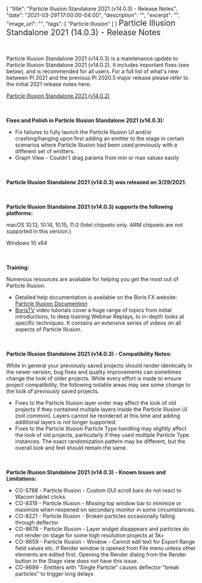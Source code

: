 {
  "title": "Particle Illusion Standalone 2021 (v14.0.3) - Release Notes",
  "date": "2021-03-29T17:00:00-04:00",
  "description": "",
  "excerpt": "",
  "image_url": "",
  "tags": [
    "Particle Illusion"
  ]
}
<span style="color: rgb(40, 40, 40); font-size: 1.5em; word-spacing: 0.5px;">Particle Illusion Standalone 2021 (14.0.3) - Release Notes</span>

<span style="font-size: 1rem;"> </span>

Particle Illusion Standalone 2021 (v14.0.3) is a maintenance update to Particle Illusion Standalone 2021 (v14.0.2).  It includes important fixes (see below), and is recommended for all users.  For a full list of what's new between PI 2021 and the previous PI 2020.5 major release please refer to the initial 2021 release notes here:

[Particle Illusion Standalone 2021 (v14.0.2)](/release-notes/particle-illusion-standalone-2021-v14.0.2-release-notes/)

<span style="font-size: 1rem;"> </span>

**Fixes and Polish in Particle Illusion Standalone 2021 (v14.0.3):**

* Fix failures to fully launch the Particle Illusion UI and/or crashing/hanging upon first adding an emitter to the stage in certain scenarios where Particle Illusion had been used previously with a different set of emitters.
* Graph View - Couldn't drag params from min or max values easily

<span style="font-size: 1rem;"> </span>

**Particle Illusion Standalone 2021 (v14.0.3) was released on 3/29/2021.**

<span style="font-size: 1rem;"> </span>

**Particle Illusion Standalone 2021 (v14.0.3) supports the following platforms:**

macOS 10.13, 10.14, 10.15, 11.0 (Intel chipsets only.  ARM chipsets are not supported in this version.)

Windows 10 x64

<span style="font-size: 1rem;"> </span>

**Training:**

Numerous resources are available for helping you get the most out of Particle Illusion.

* Detailed help documentation is available on the Boris FX website: [Particle Illusion Documention](/documentation/continuum/bcc-particle-illusion/ "BCC Help Documentation")
* [BorisTV](/videos/) video tutorials cover a huge range of topics from initial introductions, to deep training Webinar Replays, to in-depth looks at specific techniques.  It contains an extensive series of videos on all aspects of Particle Illusion.

<span style="font-size: 1rem;"> </span>

**Particle Illusion Standalone 2021 (v14.0.3) - Compatibility Notes:**

While in general your previously saved projects should render identically in the newer version, bug fixes and quality improvements can sometimes change the look of older projects. While every effort is made to ensure project compatibility, the following notable areas may see some change to the look of previously saved projects.

* Fixes to the Particle Illusion layer order may affect the look of old projects if they contained multiple layers inside the Particle Illusion UI (not common).  Layers cannot be reordered at this time and adding additional layers is not longer supported.
* Fixes to the Particle Illusion Particle Type handling may slightly affect the look of old projects, particularly if they used multiple Particle Type instances.  The exact randomization pattern may be different, but the overall look and feel should remain the same.

<span style="font-size: 1rem;"> </span>

**Particle Illusion Standalone 2021 (v14.0.3) - Known Issues and Limitations:**

* CO-5788 - Particle Illusion - Custom GUI scroll bars do not react to Wacom tablet clicks.
* CO-8319 - Particle Illusion - Missing top window bar to minimize or maximize when reopened on secondary monitor in some circumstances.
* CO-8221 - Particle Illusion - Broken particles occasionally falling through deflector
* CO-8678 - Particle Illusion - Layer widget disappears and particles do not render on stage for some high resolution projects at 5k+
* CO-8659 - Particle Illusion - Window - Cannot edit text for Export Range field values etc. if Render window is opened from File menu unless other elements are edited first.  Opening the Render dialog from the Render button in the Stage view does not have this issue.
* CO-8699 - Emitters with "Single Particle" causes deflector "break particles" to trigger long delays

<div id="ext-gen9245"> </div>